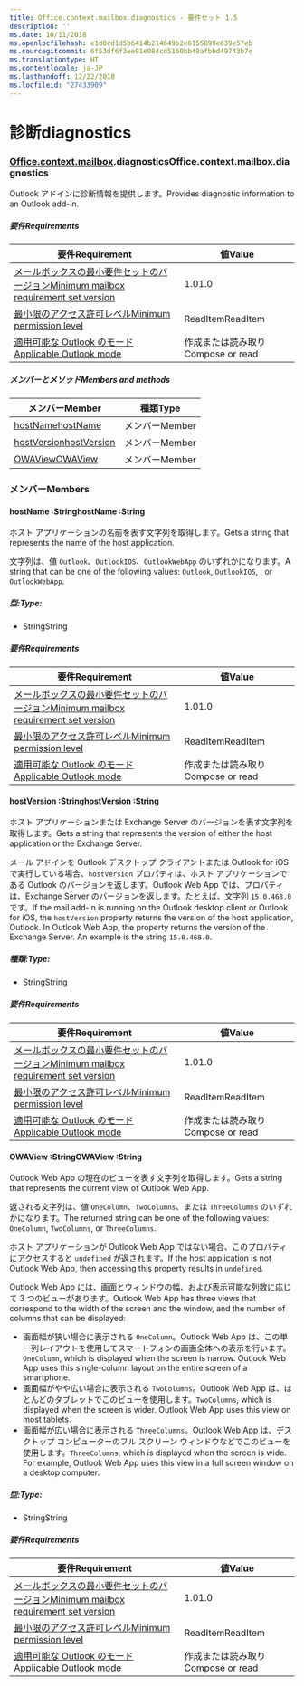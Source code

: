 ```yaml
---
title: Office.context.mailbox.diagnostics - 要件セット 1.5
description: ''
ms.date: 10/11/2018
ms.openlocfilehash: e1d0cd1d5b6414b214649b2e6155899e839e57eb
ms.sourcegitcommit: 6f53df6f3ee91e084cd5160bb48afbbd49743b7e
ms.translationtype: HT
ms.contentlocale: ja-JP
ms.lasthandoff: 12/22/2018
ms.locfileid: "27433909"
---
```

# <a name="diagnostics"></a><span data-ttu-id="80d2a-102">診断</span><span class="sxs-lookup"><span data-stu-id="80d2a-102">diagnostics</span></span>

### <a name="officeofficemdcontextofficecontextmdmailboxofficecontextmailboxmddiagnostics"></a><span data-ttu-id="80d2a-103">[Office](Office.md)[.context](Office.context.md)[.mailbox](Office.context.mailbox.md).diagnostics</span><span class="sxs-lookup"><span data-stu-id="80d2a-103">Office.context.mailbox.diagnostics</span></span>

<span data-ttu-id="80d2a-104">Outlook アドインに診断情報を提供します。</span><span class="sxs-lookup"><span data-stu-id="80d2a-104">Provides diagnostic information to an Outlook add-in.</span></span>

##### <a name="requirements"></a><span data-ttu-id="80d2a-105">要件</span><span class="sxs-lookup"><span data-stu-id="80d2a-105">Requirements</span></span>

|<span data-ttu-id="80d2a-106">要件</span><span class="sxs-lookup"><span data-stu-id="80d2a-106">Requirement</span></span>| <span data-ttu-id="80d2a-107">値</span><span class="sxs-lookup"><span data-stu-id="80d2a-107">Value</span></span>|
|---|---|
|[<span data-ttu-id="80d2a-108">メールボックスの最小要件セットのバージョン</span><span class="sxs-lookup"><span data-stu-id="80d2a-108">Minimum mailbox requirement set version</span></span>](/office/dev/add-ins/reference/requirement-sets/outlook-api-requirement-sets)| <span data-ttu-id="80d2a-109">1.0</span><span class="sxs-lookup"><span data-stu-id="80d2a-109">1.0</span></span>|
|[<span data-ttu-id="80d2a-110">最小限のアクセス許可レベル</span><span class="sxs-lookup"><span data-stu-id="80d2a-110">Minimum permission level</span></span>](https://docs.microsoft.com/outlook/add-ins/understanding-outlook-add-in-permissions)| <span data-ttu-id="80d2a-111">ReadItem</span><span class="sxs-lookup"><span data-stu-id="80d2a-111">ReadItem</span></span>|
|[<span data-ttu-id="80d2a-112">適用可能な Outlook のモード</span><span class="sxs-lookup"><span data-stu-id="80d2a-112">Applicable Outlook mode</span></span>](https://docs.microsoft.com/outlook/add-ins/#extension-points)| <span data-ttu-id="80d2a-113">作成または読み取り</span><span class="sxs-lookup"><span data-stu-id="80d2a-113">Compose or read</span></span>|

##### <a name="members-and-methods"></a><span data-ttu-id="80d2a-114">メンバーとメソッド</span><span class="sxs-lookup"><span data-stu-id="80d2a-114">Members and methods</span></span>

| <span data-ttu-id="80d2a-115">メンバー</span><span class="sxs-lookup"><span data-stu-id="80d2a-115">Member</span></span> | <span data-ttu-id="80d2a-116">種類</span><span class="sxs-lookup"><span data-stu-id="80d2a-116">Type</span></span> |
|--------|------|
| [<span data-ttu-id="80d2a-117">hostName</span><span class="sxs-lookup"><span data-stu-id="80d2a-117">hostName</span></span>](#hostname-string) | <span data-ttu-id="80d2a-118">メンバー</span><span class="sxs-lookup"><span data-stu-id="80d2a-118">Member</span></span> |
| [<span data-ttu-id="80d2a-119">hostVersion</span><span class="sxs-lookup"><span data-stu-id="80d2a-119">hostVersion</span></span>](#hostversion-string) | <span data-ttu-id="80d2a-120">メンバー</span><span class="sxs-lookup"><span data-stu-id="80d2a-120">Member</span></span> |
| [<span data-ttu-id="80d2a-121">OWAView</span><span class="sxs-lookup"><span data-stu-id="80d2a-121">OWAView</span></span>](#owaview-string) | <span data-ttu-id="80d2a-122">メンバー</span><span class="sxs-lookup"><span data-stu-id="80d2a-122">Member</span></span> |

### <a name="members"></a><span data-ttu-id="80d2a-123">メンバー</span><span class="sxs-lookup"><span data-stu-id="80d2a-123">Members</span></span>

####  <a name="hostname-string"></a><span data-ttu-id="80d2a-124">hostName :String</span><span class="sxs-lookup"><span data-stu-id="80d2a-124">hostName :String</span></span>

<span data-ttu-id="80d2a-125">ホスト アプリケーションの名前を表す文字列を取得します。</span><span class="sxs-lookup"><span data-stu-id="80d2a-125">Gets a string that represents the name of the host application.</span></span>

<span data-ttu-id="80d2a-126">文字列は、値 `Outlook`、`OutlookIOS`、`OutlookWebApp` のいずれかになります。</span><span class="sxs-lookup"><span data-stu-id="80d2a-126">A string that can be one of the following values: `Outlook`, `OutlookIOS`, , or `OutlookWebApp`.</span></span>

##### <a name="type"></a><span data-ttu-id="80d2a-127">型:</span><span class="sxs-lookup"><span data-stu-id="80d2a-127">Type:</span></span>

*   <span data-ttu-id="80d2a-128">String</span><span class="sxs-lookup"><span data-stu-id="80d2a-128">String</span></span>

##### <a name="requirements"></a><span data-ttu-id="80d2a-129">要件</span><span class="sxs-lookup"><span data-stu-id="80d2a-129">Requirements</span></span>

|<span data-ttu-id="80d2a-130">要件</span><span class="sxs-lookup"><span data-stu-id="80d2a-130">Requirement</span></span>| <span data-ttu-id="80d2a-131">値</span><span class="sxs-lookup"><span data-stu-id="80d2a-131">Value</span></span>|
|---|---|
|[<span data-ttu-id="80d2a-132">メールボックスの最小要件セットのバージョン</span><span class="sxs-lookup"><span data-stu-id="80d2a-132">Minimum mailbox requirement set version</span></span>](/office/dev/add-ins/reference/requirement-sets/outlook-api-requirement-sets)| <span data-ttu-id="80d2a-133">1.0</span><span class="sxs-lookup"><span data-stu-id="80d2a-133">1.0</span></span>|
|[<span data-ttu-id="80d2a-134">最小限のアクセス許可レベル</span><span class="sxs-lookup"><span data-stu-id="80d2a-134">Minimum permission level</span></span>](https://docs.microsoft.com/outlook/add-ins/understanding-outlook-add-in-permissions)| <span data-ttu-id="80d2a-135">ReadItem</span><span class="sxs-lookup"><span data-stu-id="80d2a-135">ReadItem</span></span>|
|[<span data-ttu-id="80d2a-136">適用可能な Outlook のモード</span><span class="sxs-lookup"><span data-stu-id="80d2a-136">Applicable Outlook mode</span></span>](https://docs.microsoft.com/outlook/add-ins/#extension-points)| <span data-ttu-id="80d2a-137">作成または読み取り</span><span class="sxs-lookup"><span data-stu-id="80d2a-137">Compose or read</span></span>|

####  <a name="hostversion-string"></a><span data-ttu-id="80d2a-138">hostVersion :String</span><span class="sxs-lookup"><span data-stu-id="80d2a-138">hostVersion :String</span></span>

<span data-ttu-id="80d2a-139">ホスト アプリケーションまたは Exchange Server のバージョンを表す文字列を取得します。</span><span class="sxs-lookup"><span data-stu-id="80d2a-139">Gets a string that represents the version of either the host application or the Exchange Server.</span></span>

<span data-ttu-id="80d2a-p101">メール アドインを Outlook デスクトップ クライアントまたは Outlook for iOS で実行している場合、`hostVersion` プロパティは、ホスト アプリケーションである Outlook のバージョンを返します。Outlook Web App では、プロパティは、Exchange Server のバージョンを返します。たとえば、文字列 `15.0.468.0` です。</span><span class="sxs-lookup"><span data-stu-id="80d2a-p101">If the mail add-in is running on the Outlook desktop client or Outlook for iOS, the `hostVersion` property returns the version of the host application, Outlook. In Outlook Web App, the property returns the version of the Exchange Server. An example is the string `15.0.468.0`.</span></span>

##### <a name="type"></a><span data-ttu-id="80d2a-143">種類:</span><span class="sxs-lookup"><span data-stu-id="80d2a-143">Type:</span></span>

*   <span data-ttu-id="80d2a-144">String</span><span class="sxs-lookup"><span data-stu-id="80d2a-144">String</span></span>

##### <a name="requirements"></a><span data-ttu-id="80d2a-145">要件</span><span class="sxs-lookup"><span data-stu-id="80d2a-145">Requirements</span></span>

|<span data-ttu-id="80d2a-146">要件</span><span class="sxs-lookup"><span data-stu-id="80d2a-146">Requirement</span></span>| <span data-ttu-id="80d2a-147">値</span><span class="sxs-lookup"><span data-stu-id="80d2a-147">Value</span></span>|
|---|---|
|[<span data-ttu-id="80d2a-148">メールボックスの最小要件セットのバージョン</span><span class="sxs-lookup"><span data-stu-id="80d2a-148">Minimum mailbox requirement set version</span></span>](/office/dev/add-ins/reference/requirement-sets/outlook-api-requirement-sets)| <span data-ttu-id="80d2a-149">1.0</span><span class="sxs-lookup"><span data-stu-id="80d2a-149">1.0</span></span>|
|[<span data-ttu-id="80d2a-150">最小限のアクセス許可レベル</span><span class="sxs-lookup"><span data-stu-id="80d2a-150">Minimum permission level</span></span>](https://docs.microsoft.com/outlook/add-ins/understanding-outlook-add-in-permissions)| <span data-ttu-id="80d2a-151">ReadItem</span><span class="sxs-lookup"><span data-stu-id="80d2a-151">ReadItem</span></span>|
|[<span data-ttu-id="80d2a-152">適用可能な Outlook のモード</span><span class="sxs-lookup"><span data-stu-id="80d2a-152">Applicable Outlook mode</span></span>](https://docs.microsoft.com/outlook/add-ins/#extension-points)| <span data-ttu-id="80d2a-153">作成または読み取り</span><span class="sxs-lookup"><span data-stu-id="80d2a-153">Compose or read</span></span>|

####  <a name="owaview-string"></a><span data-ttu-id="80d2a-154">OWAView :String</span><span class="sxs-lookup"><span data-stu-id="80d2a-154">OWAView :String</span></span>

<span data-ttu-id="80d2a-155">Outlook Web App の現在のビューを表す文字列を取得します。</span><span class="sxs-lookup"><span data-stu-id="80d2a-155">Gets a string that represents the current view of Outlook Web App.</span></span>

<span data-ttu-id="80d2a-156">返される文字列は、値 `OneColumn`、`TwoColumns`、または `ThreeColumns` のいずれかになります。</span><span class="sxs-lookup"><span data-stu-id="80d2a-156">The returned string can be one of the following values: `OneColumn`, `TwoColumns`, or `ThreeColumns`.</span></span>

<span data-ttu-id="80d2a-157">ホスト アプリケーションが Outlook Web App ではない場合、このプロパティにアクセスすると `undefined` が返されます。</span><span class="sxs-lookup"><span data-stu-id="80d2a-157">If the host application is not Outlook Web App, then accessing this property results in `undefined`.</span></span>

<span data-ttu-id="80d2a-158">Outlook Web App には、画面とウィンドウの幅、および表示可能な列数に応じて 3 つのビューがあります。</span><span class="sxs-lookup"><span data-stu-id="80d2a-158">Outlook Web App has three views that correspond to the width of the screen and the window, and the number of columns that can be displayed:</span></span>

*   <span data-ttu-id="80d2a-p102">画面幅が狭い場合に表示される `OneColumn`。Outlook Web App は、この単一列レイアウトを使用してスマートフォンの画面全体への表示を行います。</span><span class="sxs-lookup"><span data-stu-id="80d2a-p102">`OneColumn`, which is displayed when the screen is narrow. Outlook Web App uses this single-column layout on the entire screen of a smartphone.</span></span>
*   <span data-ttu-id="80d2a-p103">画面幅がやや広い場合に表示される `TwoColumns`。Outlook Web App は、ほとんどのタブレットでこのビューを使用します。</span><span class="sxs-lookup"><span data-stu-id="80d2a-p103">`TwoColumns`, which is displayed when the screen is wider. Outlook Web App uses this view on most tablets.</span></span>
*   <span data-ttu-id="80d2a-p104">画面幅が広い場合に表示される `ThreeColumns`。Outlook Web App は、デスクトップ コンピューターのフル スクリーン ウィンドウなどでこのビューを使用します。</span><span class="sxs-lookup"><span data-stu-id="80d2a-p104">`ThreeColumns`, which is displayed when the screen is wide. For example, Outlook Web App uses this view in a full screen window on a desktop computer.</span></span>

##### <a name="type"></a><span data-ttu-id="80d2a-165">型:</span><span class="sxs-lookup"><span data-stu-id="80d2a-165">Type:</span></span>

*   <span data-ttu-id="80d2a-166">String</span><span class="sxs-lookup"><span data-stu-id="80d2a-166">String</span></span>

##### <a name="requirements"></a><span data-ttu-id="80d2a-167">要件</span><span class="sxs-lookup"><span data-stu-id="80d2a-167">Requirements</span></span>

|<span data-ttu-id="80d2a-168">要件</span><span class="sxs-lookup"><span data-stu-id="80d2a-168">Requirement</span></span>| <span data-ttu-id="80d2a-169">値</span><span class="sxs-lookup"><span data-stu-id="80d2a-169">Value</span></span>|
|---|---|
|[<span data-ttu-id="80d2a-170">メールボックスの最小要件セットのバージョン</span><span class="sxs-lookup"><span data-stu-id="80d2a-170">Minimum mailbox requirement set version</span></span>](/office/dev/add-ins/reference/requirement-sets/outlook-api-requirement-sets)| <span data-ttu-id="80d2a-171">1.0</span><span class="sxs-lookup"><span data-stu-id="80d2a-171">1.0</span></span>|
|[<span data-ttu-id="80d2a-172">最小限のアクセス許可レベル</span><span class="sxs-lookup"><span data-stu-id="80d2a-172">Minimum permission level</span></span>](https://docs.microsoft.com/outlook/add-ins/understanding-outlook-add-in-permissions)| <span data-ttu-id="80d2a-173">ReadItem</span><span class="sxs-lookup"><span data-stu-id="80d2a-173">ReadItem</span></span>|
|[<span data-ttu-id="80d2a-174">適用可能な Outlook のモード</span><span class="sxs-lookup"><span data-stu-id="80d2a-174">Applicable Outlook mode</span></span>](https://docs.microsoft.com/outlook/add-ins/#extension-points)| <span data-ttu-id="80d2a-175">作成または読み取り</span><span class="sxs-lookup"><span data-stu-id="80d2a-175">Compose or read</span></span>|